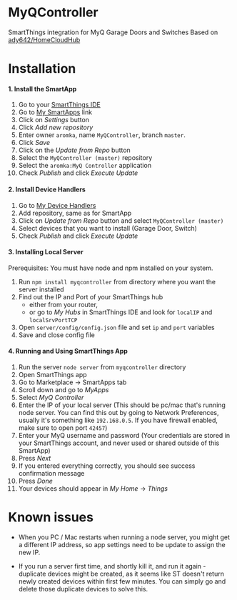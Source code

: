 # MyQController

SmartThings integration for MyQ Garage Doors and Switches
Based on [ady642/HomeCloudHub](https://github.com/ady624/HomeCloudHub)

# Installation

#### 1. Install the SmartApp

 1. Go to your [SmartThings IDE](https://graph.api.smartthings.com/login/auth)
 1. Go to [My SmartApps](https://graph.api.smartthings.com/ide/apps) link 
 1. Click on *Settings* button 
 1. Click *Add new repository*
 1. Enter owner `aromka`, name `MyQController`, branch `master`. 
 1. Click *Save*
 1. Click on the *Update from Repo* button 
 1. Select the `MyQController (master)` repository
 1. Select the `aromka:MyQ Controller` application
 1. Check *Publish* and click *Execute Update*
 
#### 2. Install Device Handlers
 
 1. Go to [My Device Handlers](https://graph.api.smartthings.com/ide/devices)
 1. Add repository, same as for SmartApp
 1. Click on *Update from Repo* button and select `MyQController (master)`
 1. Select devices that you want to install (Garage Door, Switch)
 1. Check *Publish* and click *Execute Update*

#### 3. Installing Local Server

Prerequisites: You must have node and npm installed on your system.

 1. Run `npm install myqcontroller` from directory where you want the server installed
 1. Find out the IP and Port of your SmartThings hub 
    - either from your router, 
    - or go to *My Hubs* in SmartThings IDE and look for `localIP` and `localSrvPortTCP`
 1. Open `server/config/config.json` file and set `ip` and `port` variables
 1. Save and close config file

#### 4. Running and Using SmartThings App

 1. Run the server `node server` from `myqcontroller` directory
 1. Open SmartThings app
 1. Go to Marketplace -> SmartApps tab
 1. Scroll down and go to *MyApps*
 1. Select *MyQ Controller*
 1. Enter the IP of your local server 
    (This should be pc/mac that's running node server. You can find this out by going to Network Preferences, usually it's something like `192.168.0.5`. If you have firewall enabled, make sure to open port `42457`)
 1. Enter your MyQ username and password 
    (Your credentials are stored in your SmartThings account, and never used or shared outside of this SmartApp)
 1. Press *Next*
 1. If you entered everything correctly, you should see success confirmation message
 1. Press *Done*
 1. Your devices should appear in *My Home* -> *Things*
    
    
# Known issues
 
 * When you PC / Mac restarts when running a node server, you might get a different IP address, so app settings need to be update to assign the new IP.
 
 * If you run a server first time, and shortly kill it, and run it again - duplicate devices might be created, as it seems like ST doesn't return newly created devices within first few minutes. You can simply go and delete those duplicate devices to solve this.
